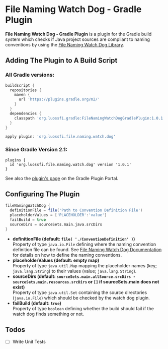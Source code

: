 <!---
FileNamingWatchDogGradlePlugin, a plugin for the Gradle build system which
checks Java packages and source file names for compliance to naming
conventions.

Copyright (C) 2016++ Steff Lukas <steff.lukas@luossfi.org>

This program is free software: you can redistribute it and/or modify it under
the terms of the GNU Lesser General Public License as published by the Free
Software Foundation, either version 3 of the License, or (at your option) any
later version.s

This program is distributed in the hope that it will be useful, but WITHOUT
ANY WARRANTY; without even the implied warranty of MERCHANTABILITY or FITNESS
FOR A PARTICULAR PURPOSE. See the GNU Lesser General Public License for more
details.

You should have received a copy of the GNU Lesser General Public License
along with this program. If not, see <http://www.gnu.org/licenses/>.
--->

# File Naming Watch Dog - Gradle Plugin

**File Naming Watch Dog - Gradle Plugin** is a plugin for the Gradle build system
which checks if Java project sources are compliant to naming conventions by using
the [File Naming Watch Dog Library](https://github.com/luossfi/FileNamingWatchDog).

## Adding The Plugin to A Build Script
### All Gradle versions:
```groovy
buildscript {
  repositories {
    maven {
      url 'https://plugins.gradle.org/m2/'
    }
  }
  dependencies {
    classpath 'org.luossfi.gradle:FileNamingWatchDogGradlePlugin:1.0.1'
  }
}

apply plugin: 'org.luossfi.file.naming.watch.dog'
```
### Since Gradle Version 2.1:
```
plugins {
  id 'org.luossfi.file.naming.watch.dog' version '1.0.1'
}
```

See also the [plugin's page](https://plugins.gradle.org/plugin/org.luossfi.file.naming.watch.dog)
on the Gradle Plugin Portal.

## Configuring The Plugin
```groovy
fileNamingWatchDog {
  definitionFile = file('Path to Convention Definition File')
  placeholderValues = ['PLACEHOLDER':'value']
  failBuild = true
  sourceDirs = sourceSets.main.java.srcDirs
}
```
* **definitionFile (default: `file( './ConventionDefinition' )`)**   
  Property of type `java.io.File` defining where the naming convention definition file 
  can be found. See [File Naming Watch Dog Documentation](https://github.com/luossfi/FileNamingWatchDog/blob/master/doc/FileNamingWatchDog.md)
  for details on how to define the naming conventions.
* **placeholderValues (default: empty map)**   
  Property of type `java.util.Map` mapping the placeholder names (key; `java.lang.String`) 
  to their values (value; `java.lang.String`).
* **sourceDirs (default: `sourceSets.main.allSource.srcDirs - sourceSets.main.resources.srcDirs` 
  or `[]` if sourceSets.main does not exist)**   
  Property of type `java.util.Set` containing the source directories (`java.io.File`) 
  which should be checked by the watch dog plugin.
* **failBuild (default: `true`)**   
  Property of type `boolean` defining whether the build should fail if the watch dog 
  finds something or not.

## Todos

- [ ] Write Unit Tests
